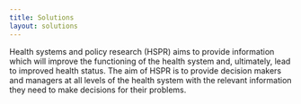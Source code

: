 ```yaml
---
title: Solutions
layout: solutions
---
```


<!-- Put Solutions description here -->
Health systems and policy research (HSPR) aims to provide information which will improve the functioning of the health system and, ultimately, lead to improved health status. The aim of HSPR is to provide decision makers and managers at all levels of the health system with the relevant information they need to make decisions for their problems.